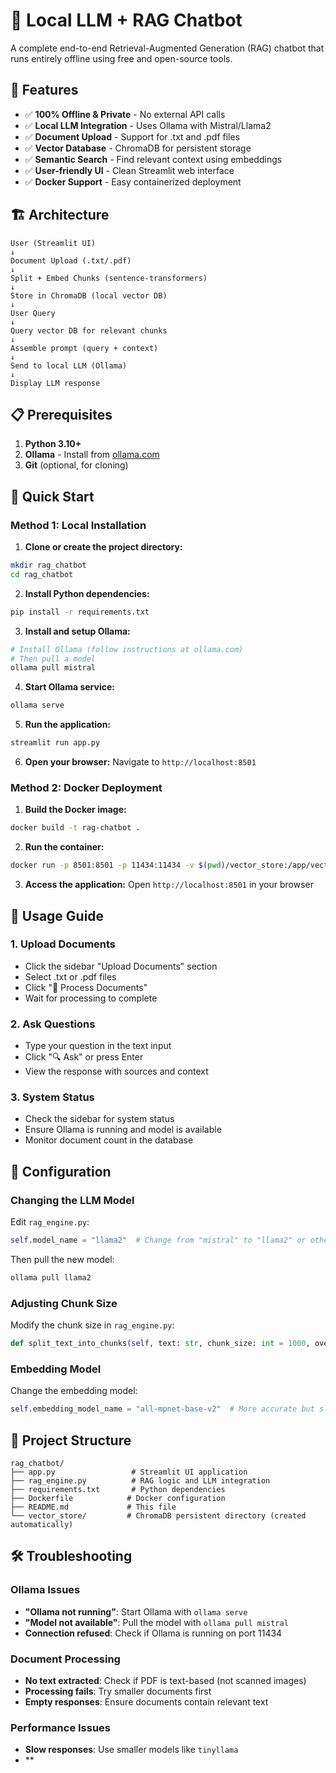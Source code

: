 # 🤖 Local LLM + RAG Chatbot

A complete end-to-end Retrieval-Augmented Generation (RAG) chatbot that runs entirely offline using free and open-source tools.

## 🎯 Features

- ✅ **100% Offline & Private** - No external API calls
- ✅ **Local LLM Integration** - Uses Ollama with Mistral/Llama2
- ✅ **Document Upload** - Support for .txt and .pdf files
- ✅ **Vector Database** - ChromaDB for persistent storage
- ✅ **Semantic Search** - Find relevant context using embeddings
- ✅ **User-friendly UI** - Clean Streamlit web interface
- ✅ **Docker Support** - Easy containerized deployment

## 🏗️ Architecture

```
User (Streamlit UI)
↓
Document Upload (.txt/.pdf)
↓
Split + Embed Chunks (sentence-transformers)
↓
Store in ChromaDB (local vector DB)
↓
User Query
↓
Query vector DB for relevant chunks
↓
Assemble prompt (query + context)
↓
Send to local LLM (Ollama)
↓
Display LLM response
```

## 📋 Prerequisites

1. **Python 3.10+**
2. **Ollama** - Install from [ollama.com](https://ollama.com)
3. **Git** (optional, for cloning)

## 🚀 Quick Start

### Method 1: Local Installation

1. **Clone or create the project directory:**
```bash
mkdir rag_chatbot
cd rag_chatbot
```

2. **Install Python dependencies:**
```bash
pip install -r requirements.txt
```

3. **Install and setup Ollama:**
```bash
# Install Ollama (follow instructions at ollama.com)
# Then pull a model
ollama pull mistral
```

4. **Start Ollama service:**
```bash
ollama serve
```

5. **Run the application:**
```bash
streamlit run app.py
```

6. **Open your browser:**
Navigate to `http://localhost:8501`

### Method 2: Docker Deployment

1. **Build the Docker image:**
```bash
docker build -t rag-chatbot .
```

2. **Run the container:**
```bash
docker run -p 8501:8501 -p 11434:11434 -v $(pwd)/vector_store:/app/vector_store rag-chatbot
```

3. **Access the application:**
Open `http://localhost:8501` in your browser

## 📖 Usage Guide

### 1. Upload Documents
- Click the sidebar "Upload Documents" section
- Select .txt or .pdf files
- Click "🚀 Process Documents"
- Wait for processing to complete

### 2. Ask Questions
- Type your question in the text input
- Click "🔍 Ask" or press Enter
- View the response with sources and context

### 3. System Status
- Check the sidebar for system status
- Ensure Ollama is running and model is available
- Monitor document count in the database

## 🔧 Configuration

### Changing the LLM Model

Edit `rag_engine.py`:
```python
self.model_name = "llama2"  # Change from "mistral" to "llama2" or other models
```

Then pull the new model:
```bash
ollama pull llama2
```

### Adjusting Chunk Size

Modify the chunk size in `rag_engine.py`:
```python
def split_text_into_chunks(self, text: str, chunk_size: int = 1000, overlap: int = 100):
```

### Embedding Model

Change the embedding model:
```python
self.embedding_model_name = "all-mpnet-base-v2"  # More accurate but slower
```

## 📁 Project Structure

```
rag_chatbot/
├── app.py                 # Streamlit UI application
├── rag_engine.py          # RAG logic and LLM integration
├── requirements.txt       # Python dependencies
├── Dockerfile            # Docker configuration
├── README.md             # This file
└── vector_store/         # ChromaDB persistent directory (created automatically)
```

## 🛠️ Troubleshooting

### Ollama Issues
- **"Ollama not running"**: Start Ollama with `ollama serve`
- **"Model not available"**: Pull the model with `ollama pull mistral`
- **Connection refused**: Check if Ollama is running on port 11434

### Document Processing
- **No text extracted**: Check if PDF is text-based (not scanned images)
- **Processing fails**: Try smaller documents first
- **Empty responses**: Ensure documents contain relevant text

### Performance Issues
- **Slow responses**: Use smaller models like `tinyllama`
- **
